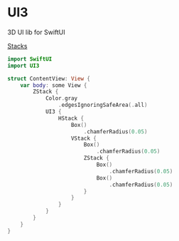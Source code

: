 # UI3

3D UI lib for SwiftUI

[Stacks](https://github.com/hexagons/UI3/blob/master/ui3_stacks.png?raw=true)

~~~~swift
import SwiftUI
import UI3

struct ContentView: View {
    var body: some View {
        ZStack {
            Color.gray
                .edgesIgnoringSafeArea(.all)
            UI3 {
                HStack {
                    Box()
                        .chamferRadius(0.05)
                    VStack {
                        Box()
                            .chamferRadius(0.05)
                        ZStack {
                            Box()
                                .chamferRadius(0.05)
                            Box()
                                .chamferRadius(0.05)
                        }
                    }
                }
            }
        }
    }
}
~~~~
